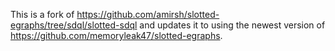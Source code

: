 This is a fork of https://github.com/amirsh/slotted-egraphs/tree/sdql/slotted-sdql and updates it to using the newest version of https://github.com/memoryleak47/slotted-egraphs.
